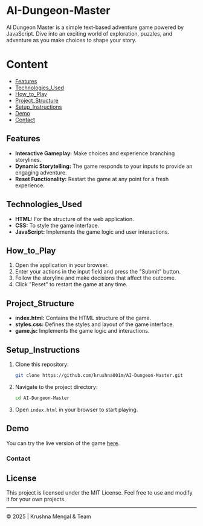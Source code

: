 # AI-Dungeon-Master

AI Dungeon Master is a simple text-based adventure game powered by JavaScript. Dive into an exciting world of exploration, puzzles, and adventure as you make choices to shape your story.

# Content
- [Features](#Features)
- [Technologies_Used](#Technologies_Used)
- [How_to_Play](#How_to_Play)
- [Project_Structure](#Project_Structure)
- [Setup_Instructions](#tSetup_Instructions)
- [Demo](#Demo)
- [Contact](#contact)
## Features

- **Interactive Gameplay:** Make choices and experience branching storylines.
- **Dynamic Storytelling:** The game responds to your inputs to provide an engaging adventure.
- **Reset Functionality:** Restart the game at any point for a fresh experience.

## Technologies_Used

- **HTML:** For the structure of the web application.
- **CSS:** To style the game interface.
- **JavaScript:** Implements the game logic and user interactions.

## How_to_Play

1. Open the application in your browser.
2. Enter your actions in the input field and press the "Submit" button.
3. Follow the storyline and make decisions that affect the outcome.
4. Click "Reset" to restart the game at any time.

## Project_Structure

- **index.html:** Contains the HTML structure of the game.
- **styles.css:** Defines the styles and layout of the game interface.
- **game.js:** Implements the game logic and interactions.

## Setup_Instructions

1. Clone this repository:
   ```bash
   git clone https://github.com/krushna001m/AI-Dungeon-Master.git
   ```
2. Navigate to the project directory:
   ```bash
   cd AI-Dungeon-Master
   ```
3. Open `index.html` in your browser to start playing.

## Demo

You can try the live version of the game [here](https://krushna001m.github.io/AI-Dungeon-Master/).

### Contact

<a href="https://github.com/krushna001m"></a>


## License

This project is licensed under the MIT License. Feel free to use and modify it for your own projects.

---

© 2025 | Krushna Mengal & Team

